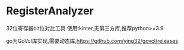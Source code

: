 # RegisterAnalyzer
32位寄存器bit位对比工具
使用tkinter,无第三方库,推荐python>=3.9

go为GoVcl库实现,需要动态库,https://github.com/ying32/govcl/releases
